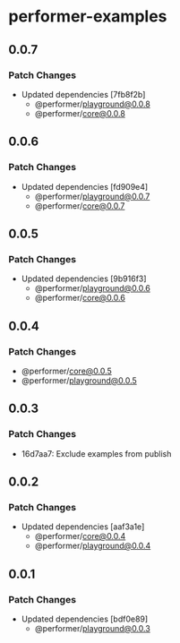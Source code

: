 # performer-examples

## 0.0.7

### Patch Changes

- Updated dependencies [7fb8f2b]
  - @performer/playground@0.0.8
  - @performer/core@0.0.8

## 0.0.6

### Patch Changes

- Updated dependencies [fd909e4]
  - @performer/playground@0.0.7
  - @performer/core@0.0.7

## 0.0.5

### Patch Changes

- Updated dependencies [9b916f3]
  - @performer/playground@0.0.6
  - @performer/core@0.0.6

## 0.0.4

### Patch Changes

- @performer/core@0.0.5
- @performer/playground@0.0.5

## 0.0.3

### Patch Changes

- 16d7aa7: Exclude examples from publish

## 0.0.2

### Patch Changes

- Updated dependencies [aaf3a1e]
  - @performer/core@0.0.4
  - @performer/playground@0.0.4

## 0.0.1

### Patch Changes

- Updated dependencies [bdf0e89]
  - @performer/playground@0.0.3
